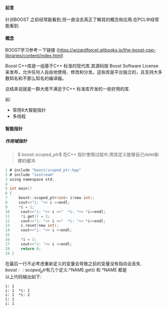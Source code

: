 #### 前言

针对BOOST 之前经常能看到,但一直没去真正了解其的概念和应用.在PCL中经常能看到.


#### 概念

BOOST学习参考一下链接  (https://wizardforcel.gitbooks.io/the-boost-cpp-libraries/content/index.html)  

Boost C\+\+库是一组基于C\+\+ 标准的现代库.其源码按 Boost Software License 来发布，允许任何人自由地使用、修改和分发。这些库是平台独立的，且支持大多数知名和不那么知名的编译器。  

总结来说就是一群大佬不满足于C++ 标准库开发的一些好用的库.

如:
- 常用8大智能指针
- 多线程


#### 智能指针

##### 作用域指针

> $ boost::scoped_ptr$ 
  在C++ 指针使用过程中,用其定义能够自己delet新建的缓冲.
  
  ```c
  1 # include "boost/scoped_ptr.hpp"
  2 # include "iostream"
  3 using namespace std;
  4 
  5 int main()
  6 {
  7     boost::scoped_ptr<int> i(new int);
  8     cout<<"i: "<< i <<endl;
  9     *i = 1;                                                                          
 10     cout<<"i: "<< i <<"  *i: "<< *i<<endl;
 11     *i.get() = 2;
 12     cout<<"i: "<< i <<"  *i: "<< *i<<endl;
 13     i.reset(new int);
 14     cout<<"i: "<< i <<endl;
 15 
 16     *i = 3;
 17     cout<<"i: "<< i <<endl;
 18     return 0;
 19 }

  ```
  在最后一行不必考虑重新定义的变量会导致之前的变量没有指向会丢失.
  $boost::scoped_ptr$有几个定义:*NAME.get() 和 *NAME 都是   
  以上代码输出如下:  
  ```
  i: 1
  i: 1  *i: 1
  i: 1  *i: 2
  i: 1
  i: 1
  ```
